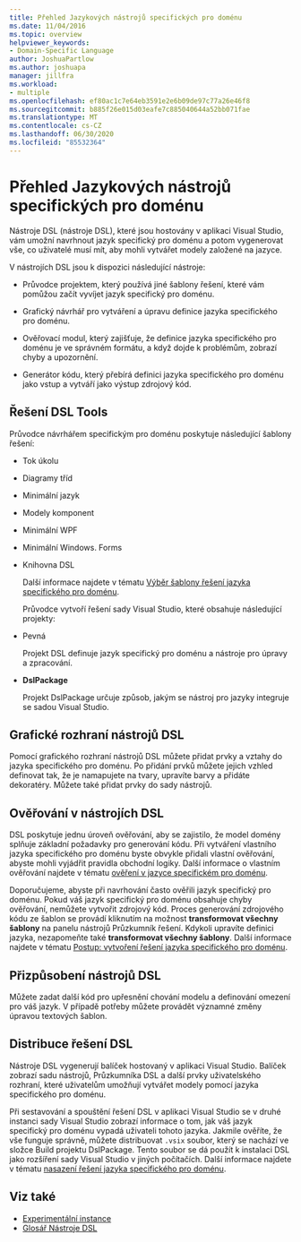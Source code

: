 ```yaml
---
title: Přehled Jazykových nástrojů specifických pro doménu
ms.date: 11/04/2016
ms.topic: overview
helpviewer_keywords:
- Domain-Specific Language
author: JoshuaPartlow
ms.author: joshuapa
manager: jillfra
ms.workload:
- multiple
ms.openlocfilehash: ef80ac1c7e64eb3591e2e6b09de97c77a26e46f8
ms.sourcegitcommit: b885f26e015d03eafe7c885040644a52bb071fae
ms.translationtype: MT
ms.contentlocale: cs-CZ
ms.lasthandoff: 06/30/2020
ms.locfileid: "85532364"
---
```

# <a name="overview-of-domain-specific-language-tools"></a>Přehled Jazykových nástrojů specifických pro doménu
Nástroje DSL (nástroje DSL), které jsou hostovány v aplikaci Visual Studio, vám umožní navrhnout jazyk specifický pro doménu a potom vygenerovat vše, co uživatelé musí mít, aby mohli vytvářet modely založené na jazyce.

 V nástrojích DSL jsou k dispozici následující nástroje:

- Průvodce projektem, který používá jiné šablony řešení, které vám pomůžou začít vyvíjet jazyk specifický pro doménu.

- Grafický návrhář pro vytváření a úpravu definice jazyka specifického pro doménu.

- Ověřovací modul, který zajišťuje, že definice jazyka specifického pro doménu je ve správném formátu, a když dojde k problémům, zobrazí chyby a upozornění.

- Generátor kódu, který přebírá definici jazyka specifického pro doménu jako vstup a vytváří jako výstup zdrojový kód.

## <a name="the-dsl-tools-solution"></a>Řešení DSL Tools
 Průvodce návrhářem specifickým pro doménu poskytuje následující šablony řešení:

- Tok úkolu

- Diagramy tříd

- Minimální jazyk

- Modely komponent

- Minimální WPF

- Minimální Windows. Forms

- Knihovna DSL

  Další informace najdete v tématu [Výběr šablony řešení jazyka specifického pro doménu](../modeling/choosing-a-domain-specific-language-solution-template.md).

  Průvodce vytvoří řešení sady Visual Studio, které obsahuje následující projekty:

- Pevná

   Projekt DSL definuje jazyk specifický pro doménu a nástroje pro úpravy a zpracování.

- **DslPackage**

   Projekt DslPackage určuje způsob, jakým se nástroj pro jazyky integruje se sadou Visual Studio.

## <a name="the-dsl-tools-graphical-interface"></a>Grafické rozhraní nástrojů DSL
 Pomocí grafického rozhraní nástrojů DSL můžete přidat prvky a vztahy do jazyka specifického pro doménu. Po přidání prvků můžete jejich vzhled definovat tak, že je namapujete na tvary, upravíte barvy a přidáte dekoratéry. Můžete také přidat prvky do sady nástrojů.

## <a name="validation-in-dsl-tools"></a>Ověřování v nástrojích DSL
 DSL poskytuje jednu úroveň ověřování, aby se zajistilo, že model domény splňuje základní požadavky pro generování kódu. Při vytváření vlastního jazyka specifického pro doménu byste obvykle přidali vlastní ověřování, abyste mohli vyjádřit pravidla obchodní logiky. Další informace o vlastním ověřování najdete v tématu [ověření v jazyce specifickém pro doménu](../modeling/validation-in-a-domain-specific-language.md).

 Doporučujeme, abyste při navrhování často ověřili jazyk specifický pro doménu. Pokud váš jazyk specifický pro doménu obsahuje chyby ověřování, nemůžete vytvořit zdrojový kód. Proces generování zdrojového kódu ze šablon se provádí kliknutím na možnost **transformovat všechny šablony** na panelu nástrojů Průzkumník řešení. Kdykoli upravíte definici jazyka, nezapomeňte také **transformovat všechny šablony**. Další informace najdete v tématu [Postup: vytvoření řešení jazyka specifického pro doménu](../modeling/how-to-create-a-domain-specific-language-solution.md).

## <a name="customization-of-dsl-tools"></a>Přizpůsobení nástrojů DSL
 Můžete zadat další kód pro upřesnění chování modelu a definování omezení pro váš jazyk. V případě potřeby můžete provádět významné změny úpravou textových šablon.

## <a name="distributing-your-dsl-solution"></a>Distribuce řešení DSL
 Nástroje DSL vygenerují balíček hostovaný v aplikaci Visual Studio. Balíček zobrazí sadu nástrojů, Průzkumníka DSL a další prvky uživatelského rozhraní, které uživatelům umožňují vytvářet modely pomocí jazyka specifického pro doménu.

 Při sestavování a spouštění řešení DSL v aplikaci Visual Studio se v druhé instanci sady Visual Studio zobrazí informace o tom, jak váš jazyk specifický pro doménu vypadá uživateli tohoto jazyka. Jakmile ověříte, že vše funguje správně, můžete distribuovat `.vsix` soubor, který se nachází ve složce Build projektu DslPackage. Tento soubor se dá použít k instalaci DSL jako rozšíření sady Visual Studio v jiných počítačích.  Další informace najdete v tématu [nasazení řešení jazyka specifického pro doménu](msi-and-vsix-deployment-of-a-dsl.md).

## <a name="see-also"></a>Viz také

- [Experimentální instance](../extensibility/the-experimental-instance.md)
- [Glosář Nástroje DSL](https://msdn.microsoft.com/ca5e84cb-a315-465c-be24-76aa3df276aa)
